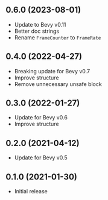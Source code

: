 ## 0.6.0 (2023-08-01)
* Update to Bevy v0.11
* Better doc strings
* Rename `FrameCounter` to `FrameRate`

## 0.4.0 (2022-04-27)

* Breaking update for Bevy v0.7
* Improve structure
* Remove unnecessary unsafe block

## 0.3.0 (2022-01-27)

* Update for Bevy v0.6
* Improve structure

## 0.2.0 (2021-04-12)

* Update for Bevy v0.5

## 0.1.0 (2021-01-30)

* Initial release